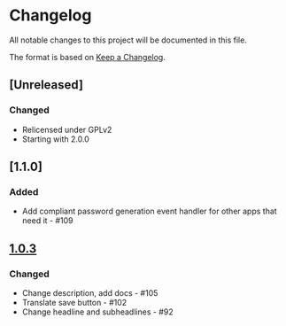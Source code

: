 # Changelog

All notable changes to this project will be documented in this file.

The format is based on [Keep a Changelog](http://keepachangelog.com/en/1.0.0/).

## [Unreleased]
### Changed
- Relicensed under GPLv2
- Starting with 2.0.0

## [1.1.0]
### Added
- Add compliant password generation event handler for other apps that need it - #109

## [1.0.3]
### Changed
- Change description, add docs - #105
- Translate save button - #102
- Change headline and subheadlines - #92

[1.0.3]: https://github.com/owncloud/core/compare/v1.0.2...master


